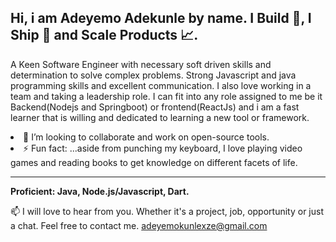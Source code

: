 <h2><b>Hi, i am Adeyemo Adekunle by name. I Build 👷, I Ship 🚀 and Scale Products 📈.</b></h2>

A Keen Software Engineer with necessary soft driven skills and determination to solve complex problems. Strong Javascript and java programming skills and excellent communication. I also love working in a team and taking a leadership role. I can fit into any role assigned to me be it Backend(Nodejs and Springboot) or frontend(ReactJs) and i am a fast learner that is willing and dedicated to learning a new tool or framework.

<li>👯 I’m looking to collaborate and work on open-source tools.</li>
<li>⚡ Fun fact: ...aside from punching my keyboard, I love playing video games and reading books to get knowledge on different facets of life. </li>

<hr>
<b>Proficient: Java, Node.js/Javascript, Dart.</b>

📫 I will love to hear from you. Whether it's a project, job, opportunity or just a chat. Feel free to contact me. adeyemokunlexze@gmail.com



